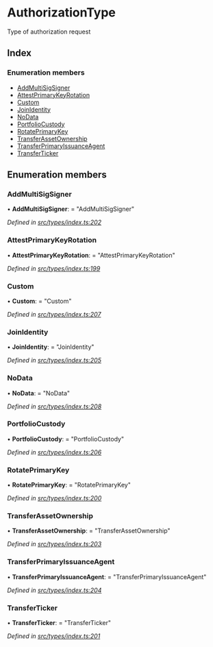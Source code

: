 # AuthorizationType

Type of authorization request

## Index

### Enumeration members

* [AddMultiSigSigner](authorizationtype.md#addmultisigsigner)
* [AttestPrimaryKeyRotation](authorizationtype.md#attestprimarykeyrotation)
* [Custom](authorizationtype.md#custom)
* [JoinIdentity](authorizationtype.md#joinidentity)
* [NoData](authorizationtype.md#nodata)
* [PortfolioCustody](authorizationtype.md#portfoliocustody)
* [RotatePrimaryKey](authorizationtype.md#rotateprimarykey)
* [TransferAssetOwnership](authorizationtype.md#transferassetownership)
* [TransferPrimaryIssuanceAgent](authorizationtype.md#transferprimaryissuanceagent)
* [TransferTicker](authorizationtype.md#transferticker)

## Enumeration members

### AddMultiSigSigner

• **AddMultiSigSigner**: = "AddMultiSigSigner"

_Defined in_ [_src/types/index.ts:202_](https://github.com/PolymathNetwork/polymesh-sdk/blob/5b409784/src/types/index.ts#L202)

### AttestPrimaryKeyRotation

• **AttestPrimaryKeyRotation**: = "AttestPrimaryKeyRotation"

_Defined in_ [_src/types/index.ts:199_](https://github.com/PolymathNetwork/polymesh-sdk/blob/5b409784/src/types/index.ts#L199)

### Custom

• **Custom**: = "Custom"

_Defined in_ [_src/types/index.ts:207_](https://github.com/PolymathNetwork/polymesh-sdk/blob/5b409784/src/types/index.ts#L207)

### JoinIdentity

• **JoinIdentity**: = "JoinIdentity"

_Defined in_ [_src/types/index.ts:205_](https://github.com/PolymathNetwork/polymesh-sdk/blob/5b409784/src/types/index.ts#L205)

### NoData

• **NoData**: = "NoData"

_Defined in_ [_src/types/index.ts:208_](https://github.com/PolymathNetwork/polymesh-sdk/blob/5b409784/src/types/index.ts#L208)

### PortfolioCustody

• **PortfolioCustody**: = "PortfolioCustody"

_Defined in_ [_src/types/index.ts:206_](https://github.com/PolymathNetwork/polymesh-sdk/blob/5b409784/src/types/index.ts#L206)

### RotatePrimaryKey

• **RotatePrimaryKey**: = "RotatePrimaryKey"

_Defined in_ [_src/types/index.ts:200_](https://github.com/PolymathNetwork/polymesh-sdk/blob/5b409784/src/types/index.ts#L200)

### TransferAssetOwnership

• **TransferAssetOwnership**: = "TransferAssetOwnership"

_Defined in_ [_src/types/index.ts:203_](https://github.com/PolymathNetwork/polymesh-sdk/blob/5b409784/src/types/index.ts#L203)

### TransferPrimaryIssuanceAgent

• **TransferPrimaryIssuanceAgent**: = "TransferPrimaryIssuanceAgent"

_Defined in_ [_src/types/index.ts:204_](https://github.com/PolymathNetwork/polymesh-sdk/blob/5b409784/src/types/index.ts#L204)

### TransferTicker

• **TransferTicker**: = "TransferTicker"

_Defined in_ [_src/types/index.ts:201_](https://github.com/PolymathNetwork/polymesh-sdk/blob/5b409784/src/types/index.ts#L201)

